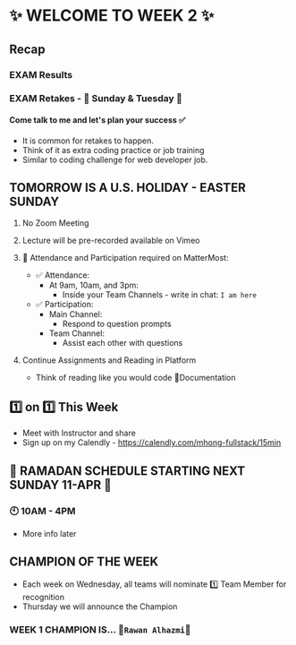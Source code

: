# :sparkles: WELCOME TO WEEK 2 :sparkles:

## Recap

### EXAM Results

### EXAM Retakes - :date: Sunday & Tuesday :date:

#### Come talk to me and let's plan your success :white_check_mark:

- It is common for retakes to happen.
- Think of it as extra coding practice or job training
- Similar to coding challenge for web developer job.

## TOMORROW IS A U.S. HOLIDAY - EASTER SUNDAY

1. No Zoom Meeting
2. Lecture will be pre-recorded available on Vimeo
3. :pushpin: Attendance and Participation required on MatterMost:

   - :white_check_mark: Attendance:
     - At 9am, 10am, and 3pm:
       - Inside your Team Channels - write in chat: `I am here`
   - :white_check_mark: Participation:
     - Main Channel:
       - Respond to question prompts
     - Team Channel:
       - Assist each other with questions

4. Continue Assignments and Reading in Platform
   - Think of reading like you would code :page_facing_up:Documentation

## :one: on :one: This Week

- Meet with Instructor and share
- Sign up on my Calendly - https://calendly.com/mhong-fullstack/15min

## :calendar: RAMADAN SCHEDULE STARTING NEXT SUNDAY 11-APR :calendar:

### :clock10: 10AM - 4PM

- More info later

## CHAMPION OF THE WEEK

- Each week on Wednesday, all teams will nominate :one: Team Member for recognition
- Thursday we will announce the Champion

### WEEK 1 CHAMPION IS... :star2:`Rawan Alhazmi`:star2:
